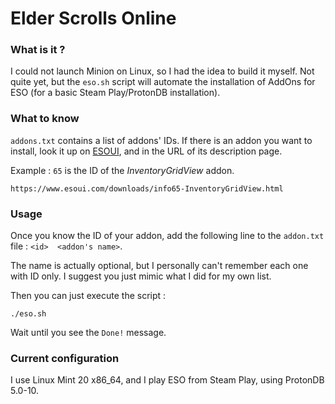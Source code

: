 # Elder Scrolls Online

### What is it ?

I could not launch Minion on Linux, so I had the idea to build it myself.
Not quite yet, but the `eso.sh` script will automate the installation of AddOns
for ESO (for a basic Steam Play/ProtonDB installation).

### What to know

`addons.txt` contains a list of addons' IDs. If there is an addon you
want to install, look it up on
[ESOUI](https://www.esoui.com/downloads/index.php), and in the URL of its
description page.

Example : `65` is the ID of the _InventoryGridView_ addon.

```
https://www.esoui.com/downloads/info65-InventoryGridView.html
```

### Usage

Once you know the ID of your addon, add the following line to the `addon.txt`
file : `<id>  <addon's name>`.

The name is actually optional, but I personally can't remember each one with ID
only. I suggest you just mimic what I did for my own list.

Then you can just execute the script :

```
./eso.sh
```

Wait until you see the `Done!` message.

### Current configuration

I use Linux Mint 20 x86\_64, and I play ESO from Steam Play, using ProtonDB
5.0-10.
